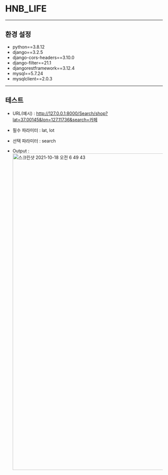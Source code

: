 # HNB_LIFE

---

## 환경 설정
- python==3.8.12
- django==3.2.5
- django-cors-headers==3.10.0
- django-filter==21.1
- djangorestframework==3.12.4
- mysql==5.7.24
- mysqlclient==2.0.3

---

## 테스트
- URL(예시)
  : http://127.0.0.1:8000/Search/shop?lat=37.00145&lon=127.11736&search=카페

- 필수 파라미터
  : lat, lot
  
- 선택 파라미터
  : search

- Output
  : <img width="1014" alt="스크린샷 2021-10-18 오전 6 49 43" src="https://user-images.githubusercontent.com/80021771/137646204-e595906f-6a2c-4ac6-a27b-57bb66856a50.png">
